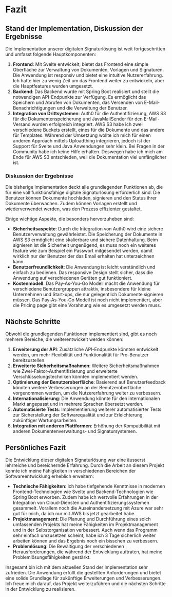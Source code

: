 # Fazit

## Stand der Implementation, Diskussion der Ergebnisse

Die Implementation unserer digitalen Signaturlösung ist weit fortgeschritten und umfasst folgende Hauptkomponenten:

1. **Frontend**: Mit Svelte entwickelt, bietet das Frontend eine simple Oberfläche zur Verwaltung von Dokumenten, Vorlagen und Signaturen. Die Anwendung ist responsiv und bietet eine intuitive Nutzererfahrung. Ich hatte hier zu wenig Zeit um das Frontend weiter zu entwickeln, aber die Hauptfeatures wurden umgesetzt.
2. **Backend**: Das Backend wurde mit Spring Boot realisiert und stellt die notwendigen API-Endpunkte zur Verfügung. Es ermöglicht das Speichern und Abrufen von Dokumenten, das Versenden von E-Mail-Benachrichtigungen und die Verwaltung der Benutzer.
3. **Integration von Drittsystemen**: Auth0 für die Authentifizierung, AWS S3 für die Dokumentenspeicherung und JavaMailSender für den E-Mail-Versand wurden erfolgreich integriert. AWS S3 habe ich zwei verschiedene Buckets erstellt, eines für die Dokumente und das andere für Templates. Während der Umsetzung wollte ich mich für einen anderen Approach mittels Uploadthing integrieren, jedoch ist der Support für Svelte und Java Anwendungen sehr klein. Bei Fragen in der Community habe ich keine Hilfe erhalten. Deswegen habe ich mich am Ende für AWS S3 entschieden, weil die Dokumentation viel umfänglicher ist.

### Diskussion der Ergebnisse

Die bisherige Implementation deckt alle grundlegenden Funktionen ab, die für eine voll funktionsfähige digitale Signaturlösung erforderlich sind. Die Benutzer können Dokumente hochladen, signieren und den Status ihrer Dokumente überwachen. Zudem können Vorlagen erstellt und wiederverwendet werden, was den Prozess effizienter gestaltet. 

Einige wichtige Aspekte, die besonders hervorzuheben sind:
- **Sicherheitsaspekte**: Durch die Integration von Auth0 wird eine sichere Benutzerverwaltung gewährleistet. Die Speicherung der Dokumente in AWS S3 ermöglicht eine skalierbare und sichere Datenhaltung. Beim signieren ist die Sicherheit ungenügend, es muss noch ein weiteres feature wie zum Beispiel ein Passwort mitgesendet werden, damit wirklich nur der Benutzer der das Email erhalten hat unterzeichnen kann.
- **Benutzerfreundlichkeit**: Die Anwendung ist leicht verständlich und einfach zu bedienen. Das responsive Design stellt sicher, dass die Anwendung auf verschiedenen Geräten gut funktioniert.
- **Kostenmodell**: Das Pay-As-You-Go Modell macht die Anwendung für verschiedene Benutzergruppen attraktiv, insbesondere für kleine Unternehmen und Start-ups, die nur gelegentlich Dokumente signieren müssen. Das Pay-As-You-Go Modell ist noch nicht implementiert, aber die Pricing page gibt eine Vorahnung wie es umgesetzt werden muss.

## Nächste Schritte

Obwohl die grundlegenden Funktionen implementiert sind, gibt es noch mehrere Bereiche, die weiterentwickelt werden können:

1. **Erweiterung der API**: Zusätzliche API-Endpunkte könnten entwickelt werden, um mehr Flexibilität und Funktionalität für Pro-Benutzer bereitzustellen.
2. **Erweiterte Sicherheitsmaßnahmen**: Weitere Sicherheitsmaßnahmen wie Zwei-Faktor-Authentifizierung und erweiterte Verschlüsselungstechniken könnten implementiert werden.
3. **Optimierung der Benutzeroberfläche**: Basierend auf Benutzerfeedback könnten weitere Verbesserungen an der Benutzeroberfläche vorgenommen werden, um die Nutzererfahrung weiter zu verbessern.
4. **Internationalisierung**: Die Anwendung könnte für den internationalen Markt angepasst und in mehrere Sprachen übersetzt werden.
5. **Automatisierte Tests**: Implementierung weiterer automatisierter Tests zur Sicherstellung der Softwarequalität und zur Erleichterung zukünftiger Wartungsarbeiten.
6. **Integration mit anderen Plattformen**: Erhöhung der Kompatibilität mit anderen Dokumentenverwaltungs- und Signatursystemen.

## Persönliches Fazit

Die Entwicklung dieser digitalen Signaturlösung war eine äusserst lehrreiche und bereichernde Erfahrung. Durch die Arbeit an diesem Projekt konnte ich meine Fähigkeiten in verschiedenen Bereichen der Softwareentwicklung erheblich erweitern:

- **Technische Fähigkeiten**: Ich habe tiefgehende Kenntnisse in modernen Frontend-Technologien wie Svelte und Backend-Technologien wie Spring Boot erworben. Zudem habe ich wertvolle Erfahrungen in der Integration von Cloud-Diensten und Authentifizierungssystemen gesammelt. Vorallem noch die Auseinandersetzung mit Azure war sehr gut für mich, da ich nur mit AWS bis jetzt gearbeitet habe.
- **Projektmanagement**: Die Planung und Durchführung eines solch umfassenden Projekts hat meine Fähigkeiten im Projektmanagement und in der Selbstorganisation verbessert. Auch wenn das Programm sehr einfach umzusetzen scheint, habe ich 3 Tage sicherlich weiter arbeiten können und das Ergebnis noch ein bisschen zu verbessern.
- **Problemlösung**: Die Bewältigung der verschiedenen Herausforderungen, die während der Entwicklung auftraten, hat meine Problemlösungsfähigkeiten gestärkt. 

Insgesamt bin ich mit dem aktuellen Stand der Implementation sehr zufrieden. Die Anwendung erfüllt die gestellten Anforderungen und bietet eine solide Grundlage für zukünftige Erweiterungen und Verbesserungen. Ich freue mich darauf, das Projekt weiterzuführen und die nächsten Schritte in der Entwicklung zu realisieren.

